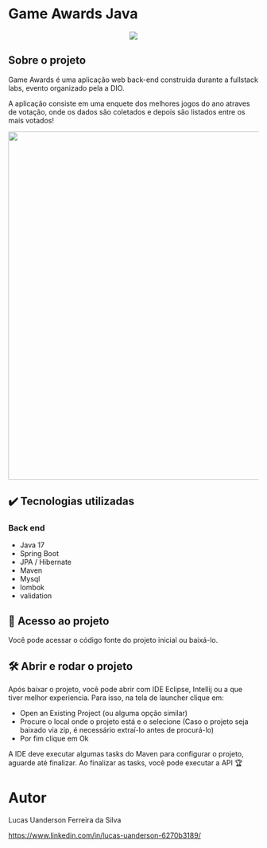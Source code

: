 # Game Awards Java 
<p align="center">
<img src="http://img.shields.io/static/v1?label=STATUS&message=EM%20DESENVOLVIMENTO&color=GREEN&style=for-the-badge"/>
</p>

## Sobre o projeto 

 Game Awards é uma aplicação web back-end construida durante a fullstack labs, evento organizado pela a DIO.
 
 A aplicação consiste em uma enquete dos melhores jogos do ano atraves de votação, onde os dados são coletados e depois são listados entre os mais votados!
 
 <div align="center">
 <img src="https://user-images.githubusercontent.com/104622435/207476621-d53a5814-982d-465d-8014-ae587bfe45dc.png" width="700" />
 </div>


## ✔️ Tecnologias utilizadas 
 
 ### Back end
 
 - Java 17
 - Spring Boot
 - JPA / Hibernate
 - Maven
 - Mysql
 - lombok
 - validation


## 📁 Acesso ao projeto

Você pode acessar o código fonte do projeto inicial ou baixá-lo.

## 🛠️ Abrir e rodar o projeto

Após baixar o projeto, você pode abrir com IDE Eclipse, Intellij ou a que tiver melhor experiencia. Para isso, na tela de launcher clique em:   

- Open an Existing Project (ou alguma opção similar)
- Procure o local onde o projeto está e o selecione (Caso o projeto seja baixado via zip, é necessário extraí-lo antes de procurá-lo)
- Por fim clique em Ok

A IDE deve executar algumas tasks do Maven para configurar o projeto, aguarde até finalizar. Ao finalizar as tasks, você pode executar a API 🏆


# Autor

Lucas Uanderson Ferreira da Silva

https://www.linkedin.com/in/lucas-uanderson-6270b3189/

